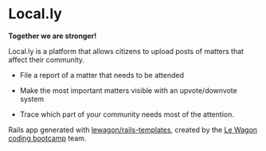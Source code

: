 # Local.ly 
**Together we are stronger!**

Local.ly is a platform that allows citizens to upload posts of matters that affect their community.


* File a report of a matter that needs to be attended

* Make the most important matters visible with an upvote/downvote system

* Trace which part of your community needs most of the attention.




Rails app generated with [lewagon/rails-templates](https://github.com/lewagon/rails-templates), created by the [Le Wagon coding bootcamp](https://www.lewagon.com) team.
